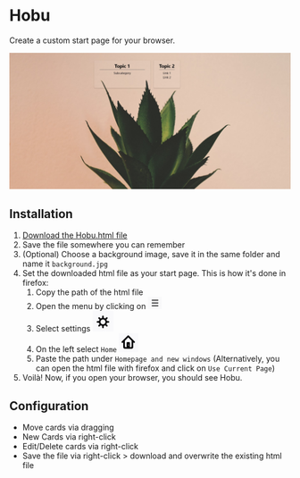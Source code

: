 # Hobu

Create a custom start page for your browser.

![Demo](assets/demo.jpg)

## Installation
1. [Download the Hobu.html file](https://gitlab.com/nimalu/hobu/-/raw/master/hobu.html?inline=false)
3. Save the file somewhere you can remember
4. (Optional) Choose a background image, save it in the same folder and name it `background.jpg`
5. Set the downloaded html file as your start page. This is how it's done in firefox:
   1. Copy the path of the html file
   2. Open the menu by clicking on ![menu](assets/menubutton.png)
   3. Select settings ![settings](assets/settings.jpg)
   4. On the left select `Home` ![Home](assets/home.jpg)
   5. Paste the path under `Homepage and new windows` (Alternatively, you can open the html file with firefox and click on `Use Current Page`)
6. Voilà! Now, if you open your browser, you should see Hobu.

## Configuration
- Move cards via dragging
- New Cards via right-click
- Edit/Delete cards via right-click
- Save the file via right-click > download and overwrite the existing html file
